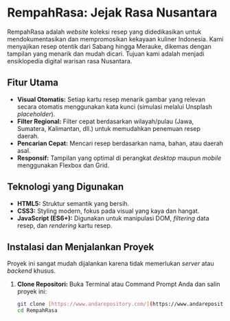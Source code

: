 # RempahRasa: Jejak Rasa Nusantara

RempahRasa adalah *website* koleksi resep yang didedikasikan untuk mendokumentasikan dan mempromosikan kekayaan kuliner Indonesia. Kami menyajikan resep otentik dari Sabang hingga Merauke, dikemas dengan tampilan yang menarik dan mudah dicari. Tujuan kami adalah menjadi ensiklopedia digital warisan rasa Nusantara.

## Fitur Utama
- **Visual Otomatis:** Setiap kartu resep menarik gambar yang relevan secara otomatis menggunakan kata kunci (simulasi melalui Unsplash *placeholder*).
- **Filter Regional:** Filter cepat berdasarkan wilayah/pulau (Jawa, Sumatera, Kalimantan, dll.) untuk memudahkan penemuan resep daerah.
- **Pencarian Cepat:** Mencari resep berdasarkan nama, bahan, atau daerah asal.
- **Responsif:** Tampilan yang optimal di perangkat *desktop* maupun *mobile* menggunakan Flexbox dan Grid.

## Teknologi yang Digunakan
- **HTML5:** Struktur semantik yang bersih.
- **CSS3:** Styling modern, fokus pada visual yang kaya dan hangat.
- **JavaScript (ES6+):** Digunakan untuk manipulasi DOM, *filtering* data resep, dan *rendering* kartu resep.

## Instalasi dan Menjalankan Proyek

Proyek ini sangat mudah dijalankan karena tidak memerlukan *server* atau *backend* khusus.

1. **Clone Repositori:**
   Buka Terminal atau Command Prompt Anda dan salin proyek ini:
   ```bash
   git clone [https://www.andarepository.com/](https://www.andarepository.com/)
   cd RempahRasa
